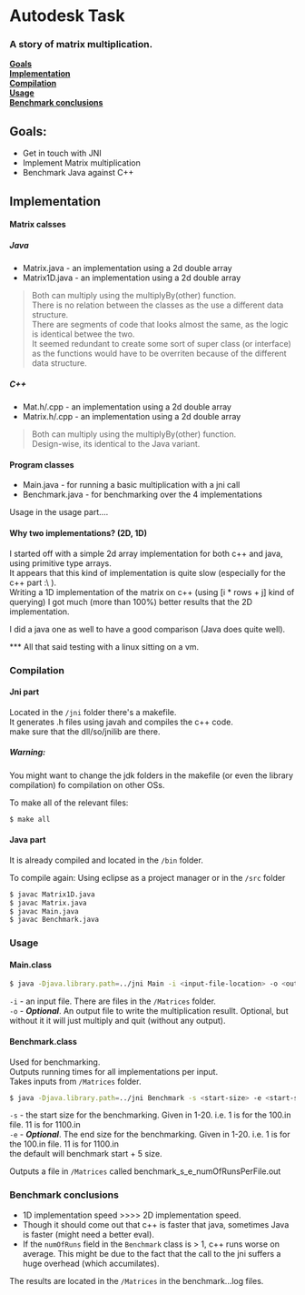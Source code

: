 # Autodesk Task
### A story of matrix multiplication.

**[Goals](https://github.com/Bmantl/AutodeskTask#goals)**<br>
**[Implementation](https://github.com/Bmantl/AutodeskTask#implementation)**<br>
**[Compilation](https://github.com/Bmantl/AutodeskTask#compilation)**<br>
**[Usage](https://github.com/Bmantl/AutodeskTask#usage)**<br>
**[Benchmark conclusions](https://github.com/Bmantl/AutodeskTask#benchmark-conclusions)**<br>



## Goals:
  - Get in touch with JNI
  - Implement Matrix multiplication
  - Benchmark Java against C++

## Implementation

#### Matrix calsses
##### Java
  - Matrix.java - an implementation using a 2d double array
  - Matrix1D.java - an implementation using a 2d double array

> Both can multiply using the multiplyBy(other) function.<br/>
> There is no relation between the classes as the use a different data structure.<br/>
> There are segments of code that looks almost the same, as the logic is identical betwee the two.<br/>
> It seemed redundant to create some sort of super class (or interface) as the functions would have to be overriten  because of the different data structure.

##### C++
  - Mat.h/.cpp - an implementation using a 2d double array
  - Matrix.h/.cpp - an implementation using a 2d double array

> Both can multiply using the multiplyBy(other) function.<br/>
> Design-wise, its identical to the Java variant.

#### Program classes
  - Main.java - for running a basic multiplication with a jni call
  - Benchmark.java - for benchmarking over the 4 implementations

Usage in the usage part....

#### Why two implementations? (2D, 1D)
I started off with a simple 2d array implementation for both c++ and java, using primitive type arrays. <br/>
It appears that this kind of implementation is quite slow (especially for the c++ part :\ ). <br/>
Writing a 1D implementation of the matrix on c++ (using [i * rows + j] kind of querying) I got much (more than 100%) better results that the 2D implementation.

I did a java one as well to have a good comparison (Java does quite well).

*** All that said testing with a linux sitting on a vm.

### Compilation
#### Jni part
Located in the ```/jni``` folder there's a makefile.<br/>
It generates .h files using javah and compiles the c++ code.<br/>
make sure that the dll/so/jnilib are there.

##### Warning:
You might want to change the jdk folders in the makefile (or even the library compilation) fo compilation on other OSs.

To make all of the relevant files:
```sh
$ make all
```

#### Java part

It is already compiled and located in the ```/bin``` folder.

To compile again:
Using eclipse as a project manager or in the ```/src``` folder 
```sh
$ javac Matrix1D.java
$ javac Matrix.java
$ javac Main.java
$ javac Benchmark.java
```

### Usage
#### Main.class
```sh
$ java -Djava.library.path=../jni Main -i <input-file-location> -o <output-file-location>
```
```-i``` - an input file. There are files in the ```/Matrices``` folder.<br/>
```-o``` - ***Optional***. An output file to write the multiplication resullt. Optional, but without it it will just multiply and quit (without any output).

#### Benchmark.class
Used for benchmarking.<br/>
Outputs running times for all implementations per input.<br/>
Takes inputs from ```/Matrices``` folder.<br/>
```sh
$ java -Djava.library.path=../jni Benchmark -s <start-size> -e <start-size>
```
```-s``` - the start size for the benchmarking. Given in 1-20. i.e. 1 is for the 100.in file. 11 is for 1100.in<br/>
```-e``` - ***Optional***. The end size for the benchmarking. Given in 1-20. i.e. 1 is for the 100.in file. 11 is for 1100.in <br/>
the default will benchmark start + 5 size.

Outputs a file in ```/Matrices``` called benchmark_s_e_numOfRunsPerFile.out


### Benchmark conclusions

  - 1D implementation speed >>>> 2D implementation speed.
  - Though it should come out that c++ is faster that java, sometimes Java is faster (might need a better eval).
  - If the ```numOfRuns``` field in the ```Benchmark``` class is > 1, c++ runs worse on average. This might be due to the fact that the call to the jni suffers a huge overhead (which accumilates).
  

The results are located in the ```/Matrices``` in the benchmark...log files.

